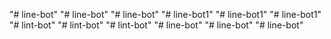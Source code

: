 "# line-bot" 
"# line-bot" 
"# line-bot" 
"# line-bot1" 
"# line-bot1" 
"# line-bot1" 
"# lint-bot" 
"# lint-bot" 
"# lint-bot" 
"# line-bot" 
"# line-bot" 
"# line-bot" 
